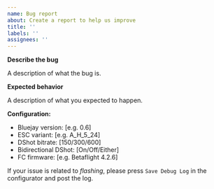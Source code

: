 ```yaml
---
name: Bug report
about: Create a report to help us improve
title: ''
labels: ''
assignees: ''
---
```


**Describe the bug**

A description of what the bug is.

**Expected behavior**

A description of what you expected to happen.

**Configuration:**

 - Bluejay version: [e.g. 0.6]
 - ESC variant: [e.g. A_H_5_24]
 - DShot bitrate: [150/300/600]
 - Bidirectional DShot: [On/Off/Either]
 - FC firmware: [e.g. Betaflight 4.2.6]

If your issue is related to *flashing*, please press `Save Debug Log` in the configurator and post the log.
